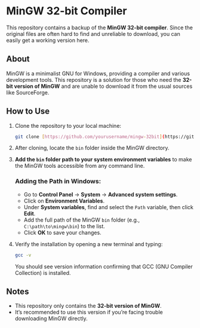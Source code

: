 # MinGW 32-bit Compiler

This repository contains a backup of the **MinGW 32-bit compiler**. Since the original files are often hard to find and unreliable to download, you can easily get a working version here.

## About
MinGW is a minimalist GNU for Windows, providing a compiler and various development tools. This repository is a solution for those who need the **32-bit version of MinGW** and are unable to download it from the usual sources like SourceForge.

## How to Use
1. Clone the repository to your local machine:
   ```bash
   git clone [https://github.com/yourusername/mingw-32bit](https://github.com/Abdullah-Mian/MinGW-32bit.git)
   ```

2. After cloning, locate the `bin` folder inside the MinGW directory.

3. **Add the `bin` folder path to your system environment variables** to make the MinGW tools accessible from any command line.

   ### Adding the Path in Windows:
   - Go to **Control Panel** → **System** → **Advanced system settings**.
   - Click on **Environment Variables**.
   - Under **System variables**, find and select the `Path` variable, then click **Edit**.
   - Add the full path of the MinGW `bin` folder (e.g., `C:\path\to\mingw\bin`) to the list.
   - Click **OK** to save your changes.

4. Verify the installation by opening a new terminal and typing:
   ```bash
   gcc -v
   ```
   You should see version information confirming that GCC (GNU Compiler Collection) is installed.

## Notes
- This repository only contains the **32-bit version of MinGW**.
- It’s recommended to use this version if you’re facing trouble downloading MinGW directly.

